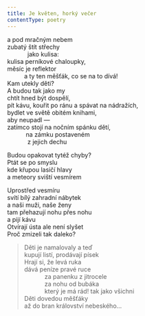 ```yaml
---
title: Je květen, horký večer
contentType: poetry
---
```


<section>

a pod mračným nebem  
zubatý štít střechy  
            jako kulisa:  
kulisa perníkové chaloupky,  
měsíc je reflektor  
          a ty ten měšťák, co se na to dívá!  
Kam utekly děti?  
A budou tak jako my  
chtít hned být dospělí,  
pít kávu, kouřit po ránu a spávat na nádražích,  
bydlet ve světě obitém knihami,  
aby neupadl —  
zatímco stojí na nočním spánku dětí,  
           na zámku postaveném  
            z jejich dechu

</section>

<section>

Budou opakovat tytéž chyby?  
Ptát se po smyslu  
kde křupou lasičí hlavy  
a meteory sviští vesmírem

</section>

<section>

Uprostřed vesmíru  
svítí bílý zahradní nábytek  
a naši muži, naše ženy  
tam přehazují nohu přes nohu  
a pijí kávu  
Otvírají ústa ale není slyšet  
Proč zmizeli tak daleko?

</section>

<section>

> Děti je namalovaly a teď  
> kupují listí, prodávají písek  
> Hrají si, že levá ruka  
> dává peníze pravé ruce  
>             za panenku z jitrocele  
>             za nohu od bubáka  
>             který je má rád! tak jako všichni  
> Děti dovedou měšťáky  
> až do bran království nebeského…

</section>
